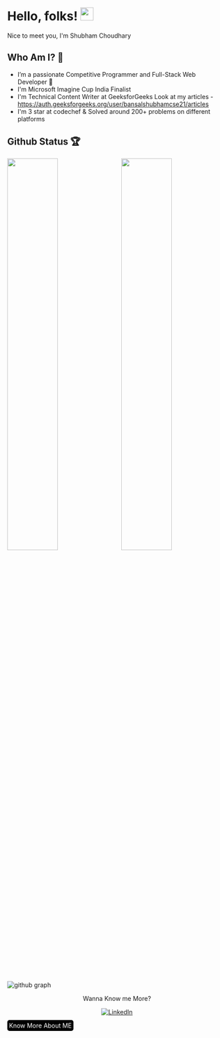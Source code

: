 # Hello, folks! <img src="https://raw.githubusercontent.com/MartinHeinz/MartinHeinz/master/wave.gif" width="30px">

Nice to meet you, I'm Shubham Choudhary

## Who Am I? 🤠

- I’m a passionate Competitive Programmer and Full-Stack Web Developer 🚀 
- I'm Microsoft Imagine Cup India Finalist
- I'm Technical Content Writer at GeeksforGeeks
  Look at my articles - https://auth.geeksforgeeks.org/user/bansalshubhamcse21/articles
- I'm 3 star at codechef & Solved around 200+ problems on different platforms

<!-- ## My Weapons 🌟

[![Top Langs](https://github-readme-stats.vercel.app/api/top-langs/?username=bansalshubh&theme=react)](https://github.com/bansalshubh/github-readme-stats) -->
 
## Github Status 🏆

<img  src="https://github-readme-stats.vercel.app/api?username=bansalshubh&show_icons=true&hide_border=true&theme=react" width="48%" align="right" >
<img  src="https://github-readme-streak-stats.herokuapp.com/?user=bansalshubh&theme=react" width="48%" >
<br>

![github graph](https://activity-graph.herokuapp.com/graph?username=bansalshubh&theme=react-dark)
<br>

<p align="center">Wanna Know me More?</p>

<p align="center">
  
<a href="https://www.linkedin.com/in/shubh-2023/">
<img src="https://img.shields.io/badge/-LinkedIn-%233781da" alt="LinkedIn"/></a>  

<a href="https://www.smartr.me/public/profiles/shubham.choudhary107" style="background-color: black;
    color: white;
    text-decoration: none;
    padding: 4px;
    border-radius: 5px;">
Know More About ME</a>  
</p>

